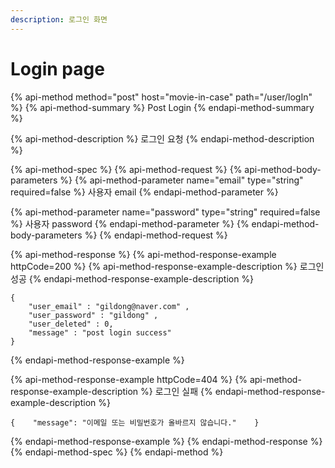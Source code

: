 ```yaml
---
description: 로그인 화면
---
```


# Login page

{% api-method method="post" host="movie-in-case" path="/user/logIn" %}
{% api-method-summary %}
Post Login
{% endapi-method-summary %}

{% api-method-description %}
로그인 요청
{% endapi-method-description %}

{% api-method-spec %}
{% api-method-request %}
{% api-method-body-parameters %}
{% api-method-parameter name="email" type="string" required=false %}
사용자 email
{% endapi-method-parameter %}

{% api-method-parameter name="password" type="string" required=false %}
사용자 password
{% endapi-method-parameter %}
{% endapi-method-body-parameters %}
{% endapi-method-request %}

{% api-method-response %}
{% api-method-response-example httpCode=200 %}
{% api-method-response-example-description %}
로그인 성공
{% endapi-method-response-example-description %}

```
{    
    "user_email" : "gildong@naver.com" , 
    "user_password" : "gildong" ,
    "user_deleted" : 0,
    "message" : "post login success"    
}
```
{% endapi-method-response-example %}

{% api-method-response-example httpCode=404 %}
{% api-method-response-example-description %}
로그인 실패
{% endapi-method-response-example-description %}

```
{    "message": "이메일 또는 비밀번호가 올바르지 않습니다."    }
```
{% endapi-method-response-example %}
{% endapi-method-response %}
{% endapi-method-spec %}
{% endapi-method %}



